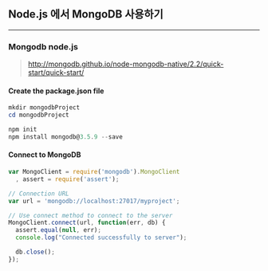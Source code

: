 ## Node.js 에서 MongoDB 사용하기

---

### Mongodb node.js

> http://mongodb.github.io/node-mongodb-native/2.2/quick-start/quick-start/



#### Create the package.json file

```powershell
mkdir mongodbProject
cd mongodbProject

npm init
npm install mongodb@3.5.9 --save
```



#### Connect to MongoDB

```javascript
var MongoClient = require('mongodb').MongoClient
  , assert = require('assert');

// Connection URL
var url = 'mongodb://localhost:27017/myproject';

// Use connect method to connect to the server
MongoClient.connect(url, function(err, db) {
  assert.equal(null, err);
  console.log("Connected successfully to server");

  db.close();
});
```

